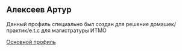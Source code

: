## Алексеев Артур
Данный профиль специально был создан для решение домашек/практик/e.t.c для магистратуры ИТМО

[Основной профиль](https://github.com/arthur100500)

